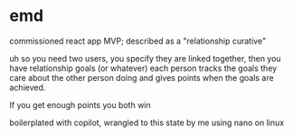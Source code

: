 # emd
commissioned react app
MVP; described as a "relationship curative"

uh so you need two users, you specify they are linked together, then you have relationship goals (or whatever)
each person tracks the goals they care about the other person doing and gives points when the goals are achieved.

If you get enough points you both win

boilerplated with copilot, wrangled to this state by me using nano on linux
